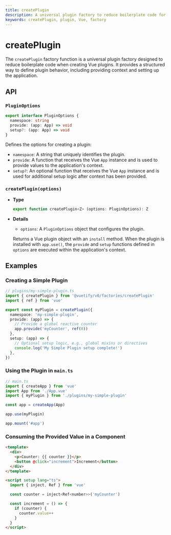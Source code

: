 ```yaml
---
title: createPlugin
description: A universal plugin factory to reduce boilerplate code for Vue plugin creation.
keywords: createPlugin, plugin, Vue, factory
---
```


# createPlugin

The `createPlugin` factory function is a universal plugin factory designed to reduce boilerplate code when creating Vue plugins. It provides a structured way to define plugin behavior, including providing context and setting up the application.

## API

### `PluginOptions`

```ts
export interface PluginOptions {
  namespace: string
  provide: (app: App) => void
  setup?: (app: App) => void
}
```

Defines the options for creating a plugin:
- `namespace`: A string that uniquely identifies the plugin.
- `provide`: A function that receives the Vue `App` instance and is used to provide values to the application's context.
- `setup?`: An optional function that receives the Vue `App` instance and is used for additional setup logic after context has been provided.

### `createPlugin(options)`

* **Type**
    
  ```ts
  export function createPlugin<Z> (options: PluginOptions): Z
  ```

* **Details**
    
  - `options`: A `PluginOptions` object that configures the plugin.

  Returns a Vue plugin object with an `install` method. When the plugin is installed with `app.use()`, the `provide` and `setup` functions defined in `options` are executed within the application's context.

## Examples

### Creating a Simple Plugin

```ts
// plugins/my-simple-plugin.ts
import { createPlugin } from '@vuetify/v0/factories/createPlugin'
import { ref } from 'vue'

export const myPlugin = createPlugin({
  namespace: 'my-simple-plugin',
  provide: (app) => {
    // Provide a global reactive counter
    app.provide('myCounter', ref(0))
  },
  setup: (app) => {
    // Optional setup logic, e.g., global mixins or directives
    console.log('My Simple Plugin setup complete!')
  },
})
```

### Using the Plugin in `main.ts`

```ts
// main.ts
import { createApp } from 'vue'
import App from './App.vue'
import { myPlugin } from './plugins/my-simple-plugin'

const app = createApp(App)

app.use(myPlugin)

app.mount('#app')
```

### Consuming the Provided Value in a Component

```html
<template>
  <div>
    <p>Counter: {{ counter }}</p>
    <button @click="increment">Increment</button>
  </div>
</template>

<script setup lang="ts">
  import { inject, Ref } from 'vue'

  const counter = inject<Ref<number>>('myCounter')

  const increment = () => {
    if (counter) {
      counter.value++
    }
  }
</script>
```


